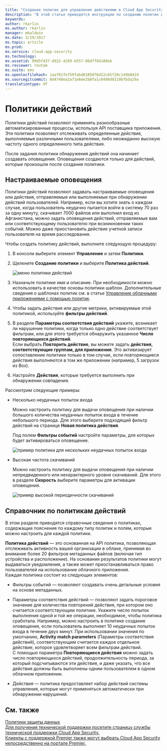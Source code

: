```yaml
---
title: "Создание политик для управления действиями в Cloud App Security | Microsoft Docs"
description: "В этой статье приводятся инструкции по созданию политик действий и работе с ними."
keywords: 
author: rkarlin
ms.author: rkarlin
manager: mbaldwin
ms.date: 3/19/2017
ms.topic: article
ms.prod: 
ms.service: cloud-app-security
ms.technology: 
ms.assetid: 99d5fd37-d922-4269-b557-86d7f84180eb
ms.reviewer: reutam
ms.suite: ems
ms.openlocfilehash: 1aaf81fe759fabd6105076d22c65f20c149b8d19
ms.sourcegitcommit: 0d4748ea2a71e6ee2b0fa1c0498d9219bfbda29a
translationtype: HT
---
```

# <a name="activity-policies"></a>Политики действий
Политики действий позволяют применять разнообразные автоматизированные процессы, используя API поставщика приложения. Эти политики позволяют отслеживать определенные действия, выполняемые различными пользователями, либо неожиданно высокую частоту одного определенного типа действия.  
  
После задания политики обнаружения действий она начинает создавать оповещения. Оповещения создаются только для действий, которые произошли после создания политики.
  
  
## <a name="custom-alerts"></a>Настраиваемые оповещения  
Политики действий позволяют задавать настраиваемые оповещения или действия, отправляемые или выполняемые при обнаружении действий пользователей. Например, если вы хотите знать о каждом случае, когда пользователь неудачно пытается войти в систему 70 раз за одну минуту, скачивает 7000 файлов или выполнил вход из Афганистана, можно задать оповещения действий, отправляемые вам или соответствующему пользователю при возникновении таких событий. Можно даже приостановить действие учетной записи пользователя на время расследования.  
  
Чтобы создать политику действий, выполните следующую процедуру:  
  
1.  В консоли выберите элемент **Управление** и затем **Политики**.  
  
2.  Щелкните **Создание политики** и выберите **Политика действий**.  
  
     ![меню политики действий](./media/activity-policy-menu.png "меню политики действий")  
  
3.  Назначьте политике имя и описание. При необходимости можно использовать в качестве основы политики шаблон. Дополнительные сведения о шаблонах политик см. в статье [Управление облачными приложениями с помощью политик](control-cloud-apps-with-policies.md).  
  
4.  Чтобы задать действия или другие метрики, активируемые этой политикой, используйте **фильтры действий**.  
  
5.  В разделе **Параметры соответствия действий** укажите, возникает ли нарушение политики, когда только одно действие соответствует фильтрам, или для этого требуется обнаружить указанное **Число повторяющихся действий**.  
    Если выбрать **Повторить действие**, вы можете задать **действия, соответствующие группам, для приложения**. Это активизирует сопоставление политики только в том случае, если повторяющиеся действия выполняются в том же приложении (например, 5 загрузок из Box).  
  
6.  Настройте **Действия**, которые требуется выполнить при обнаружении совпадения.  
  
Рассмотрим следующие примеры:  
  
-   Несколько неудачных попыток входа  
  
     Можно настроить политику для выдачи оповещения при наличии большого количества неудачных попыток входа в течение небольшого периода. Для этого выберите подходящий фильтр действий на странице **Новая политика действия**.  
  
     Под полем **Фильтры событий** настройте параметры, для которых будет активироваться оповещение.  
  
     ![пример политики для нескольких неудачных попыток входа](./media/multiple-failed-log-on-attempts-policy-example.png "пример политики для нескольких неудачных попыток входа")  
  
-   Высокая частота скачиваний  
  
     Можно настроить политику для выдачи оповещения при наличии непредвиденного или нехарактерного уровня скачиваний. Для этого в разделе **Скорость** выберите параметры для активации оповещения.  
  
     ![пример высокой периодичности скачиваний](./media/high-download-rate-example.png "пример высокой периодичности скачиваний")  
  
  
## <a name="activity-policy-reference"></a>Справочник по политикам действий  
В этом разделе приводятся справочные сведения о политиках, содержащие пояснения по каждому типу политик и полям, которые можно настроить для каждой политики.  
  
**Политика действий** — это основанная на API политика, позволяющая отслеживать активность вашей организации в облаке, принимая во внимание более 20 фильтров метаданных файлов (включая тип устройства и расположение). На основании результатов политики могут выдаваться уведомления, а также может приостанавливаться право пользователей на использование облачного приложения.   
Каждая политика состоит из следующих элементов:  
  
-   Фильтры событий — позволяют создавать очень детальные условия на основе метаданных.  
  
-   Параметры соответствия действий — позволяют задать пороговое значение для количества повторений действия, при котором оно считается соответствующим политике.  Укажите число попыток выполнения одной и той же операции, необходимое, чтобы политика сработала. Например, можно настроить в политике создание оповещения, если пользователь выполняет 10 неудачных попыток входа в течение двух минут.  При использовании значения по умолчанию, **Activity match parameters** (Параметры соответствия действий), соответствующим считается каждое отдельное действие, которое удовлетворяет всем фильтрам действий.   
С помощью параметра **Повторяющиеся действия** можно задать число повторяющихся действий, продолжительность периода, за который подсчитываются эти действия, и даже указать, что все действия должны быть выполнены одним пользователем в одном облачном приложении.  
  
  
-   Действия — политика предоставляет набор действий системы управления, которые могут применяться автоматически при обнаружении нарушений.  
## <a name="see-also"></a>См. также  
[Политики защиты данных](data-protection-policies.md)   
[Для получения технической поддержки посетите страницу службы технической поддержки Cloud App Security.](http://support.microsoft.com/oas/default.aspx?prid=16031)   
[Клиенты с поддержкой Premier также могут выбрать Cloud App Security непосредственно на портале Premier.](https://premier.microsoft.com/)  
  
  